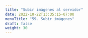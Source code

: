 ```yaml
---
title: "Subir imágenes al servidor"
date: 2022-10-22T13:35:15-07:00
menuTitle: "59. Subir imágenes"
draft: false
weight: 30
---
```



